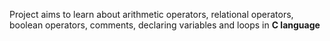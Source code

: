 Project aims to learn about arithmetic operators, relational operators, boolean operators, comments, declaring variables and loops in **C language**
